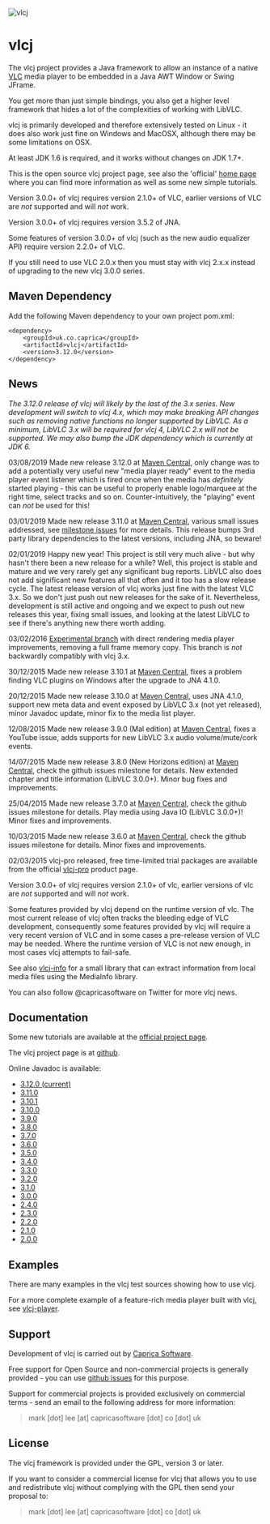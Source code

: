 ![vlcj](https://github.com/caprica/vlcj/raw/master/etc/vlcj-logo.png "vlcj")

vlcj
====

The vlcj project provides a Java framework to allow an instance of a native
[VLC](http://www.videolan.org/vlc "VLC") media player to be embedded in a Java
AWT Window or Swing JFrame.

You get more than just simple bindings, you also get a higher level framework
that hides a lot of the complexities of working with LibVLC.

vlcj is primarily developed and therefore extensively tested on Linux - it does
also work just fine on Windows and MacOSX, although there may be some
limitations on OSX.

At least JDK 1.6 is required, and it works without changes on JDK 1.7+.

This is the open source vlcj project page, see also the 'official'
[home page](http://capricasoftware.co.uk/projects/vlcj "Official vlcj home page at Caprica Software")
where you can find more information as well as some new simple tutorials.

Version 3.0.0+ of vlcj requires version 2.1.0+ of VLC, earlier versions of VLC
are *not* supported and will *not* work.

Version 3.0.0+ of vlcj requires version 3.5.2 of JNA.

Some features of version 3.0.0+ of vlcj (such as the new audio equalizer API)
require version 2.2.0+ of VLC.

If you still need to use VLC 2.0.x then you must stay with vlcj 2.x.x instead
of upgrading to the new vlcj 3.0.0 series.

Maven Dependency
----------------

Add the following Maven dependency to your own project pom.xml:

```
<dependency>
    <groupId>uk.co.caprica</groupId>
    <artifactId>vlcj</artifactId>
    <version>3.12.0</version>
</dependency>
```

News
----

_The 3.12.0 release of vlcj will likely by the last of the 3.x series. New development will switch to vlcj 4.x, which
may make breaking API changes such as removing native functions no longer supported by LibVLC. As a minimum, LibVLC 3.x
will be required for vlcj 4, LibVLC 2.x will not be supported. We may also bump the JDK dependency which is currently at
JDK 6._

03/08/2019 Made new release 3.12.0 at [Maven Central](http://search.maven.org/#search|ga|1|vlcj), only change was to add
a potentially very useful new "media player ready" event to the media player event listener which is fired once when the
media has *definitely* started playing - this can be useful to properly enable logo/marquee at the right time, select
tracks and so on. Counter-intuitively, the "playing" event can *not* be used for this!

03/01/2019 Made new release 3.11.0 at [Maven Central](http://search.maven.org/#search|ga|1|vlcj), various small issues
addressed, see [milestone issues](https://github.com/caprica/vlcj/milestone/27?closed=1) for more details. This release
bumps 3rd party library dependencies to the latest versions, including JNA, so beware!

02/01/2019 Happy new year! This project is still very much alive - but why hasn't there been a new release for a while?
Well, this project is stable and mature and we very rarely get any significant bug reports. LibVLC also does not add
significant new features all that often and it too has a slow release cycle. The latest release version of vlcj works
just fine with the latest VLC 3.x. So we don't just push out new releases for the sake of it. Nevertheless, development
is still active and ongoing and we expect to push out new releases this year, fixing small issues, and looking at the
latest LibVLC to see if there's anything new there worth adding.

03/02/2016 [Experimental branch](https://github.com/caprica/vlcj/tree/experimental) with direct
rendering media player improvements, removing a full frame memory copy. This branch is *not* backwardly
compatibly with vlcj 3.x.

30/12/2015 Made new release 3.10.1 at [Maven Central](http://search.maven.org/#search|ga|1|vlcj),
fixes a problem finding VLC plugins on Windows after the upgrade to JNA 4.1.0.

20/12/2015 Made new release 3.10.0 at [Maven Central](http://search.maven.org/#search|ga|1|vlcj),
uses JNA 4.1.0, support new meta data and event exposed by LibVLC 3.x (not yet released), minor
Javadoc update, minor fix to the media list player.

12/08/2015 Made new release 3.9.0 (Mal edition) at [Maven Central](http://search.maven.org/#search|ga|1|vlcj),
fixes a YouTube issue, adds supports for new LibVLC 3.x audio volume/mute/cork events.

14/07/2015 Made new release 3.8.0 (New Horizons edition) at [Maven Central](http://search.maven.org/#search|ga|1|vlcj),
check the github issues milestone for details. New extended chapter and title information
(LibVLC 3.0.0+). Minor bug fixes and improvements.

25/04/2015 Made new release 3.7.0 at [Maven Central](http://search.maven.org/#search|ga|1|vlcj),
check the github issues milestone for details. Play media using Java IO (LibVLC 3.0.0+)! Minor
fixes and improvements.

10/03/2015 Made new release 3.6.0 at [Maven Central](http://search.maven.org/#search|ga|1|vlcj),
check the github issues milestone for details. Minor fixes and improvements.

02/03/2015 vlcj-pro released, free time-limited trial packages are available from the official
[vlcj-pro](http://t.co/Gv04rAta9c) product page.

Version 3.0.0+ of vlcj requires version 2.1.0+ of vlc, earlier versions of vlc
are *not* supported and will *not* work.

Some features provided by vlcj depend on the runtime version of vlc. The most current release of
vlcj often tracks the bleeding edge of VLC development, consequently some features provided by
vlcj will require a very recent version of VLC and in some cases a pre-release version of VLC
may be needed. Where the runtime version of VLC is not new enough, in most cases vlcj attempts to
fail-safe. 

See also [vlcj-info](https://github.com/caprica/vlcj-info) for a small library that can extract
information from local media files using the MediaInfo library.

You can also follow @capricasoftware on Twitter for more vlcj news.

Documentation
-------------

Some new tutorials are available at the [official project page](http://capricasoftware.co.uk/#/projects/vlcj/tutorial).

The vlcj project page is at [github](http://caprica.github.com/vlcj "vlcj at github").

Online Javadoc is available:

* [3.12.0 (current)](http://caprica.github.com/vlcj/javadoc/3.12.0/index.html "3.12.0 Javadoc")
* [3.11.0](http://caprica.github.com/vlcj/javadoc/3.11.0/index.html "3.11.0 Javadoc")
* [3.10.1](http://caprica.github.com/vlcj/javadoc/3.10.1/index.html "3.10.1 Javadoc")
* [3.10.0](http://caprica.github.com/vlcj/javadoc/3.10.0/index.html "3.10.0 Javadoc")
* [3.9.0](http://caprica.github.com/vlcj/javadoc/3.9.0/index.html "3.9.0 Javadoc")
* [3.8.0](http://caprica.github.com/vlcj/javadoc/3.8.0/index.html "3.8.0 Javadoc")
* [3.7.0](http://caprica.github.com/vlcj/javadoc/3.7.0/index.html "3.7.0 Javadoc")
* [3.6.0](http://caprica.github.com/vlcj/javadoc/3.6.0/index.html "3.6.0 Javadoc")
* [3.5.0](http://caprica.github.com/vlcj/javadoc/3.5.0/index.html "3.5.0 Javadoc")
* [3.4.0](http://caprica.github.com/vlcj/javadoc/3.4.0/index.html "3.4.0 Javadoc")
* [3.3.0](http://caprica.github.com/vlcj/javadoc/3.3.0/index.html "3.3.0 Javadoc")
* [3.2.0](http://caprica.github.com/vlcj/javadoc/3.2.0/index.html "3.2.0 Javadoc")
* [3.1.0](http://caprica.github.com/vlcj/javadoc/3.1.0/index.html "3.1.0 Javadoc")
* [3.0.0](http://caprica.github.com/vlcj/javadoc/3.0.0/index.html "3.0.0 Javadoc")
* [2.4.0](http://caprica.github.com/vlcj/javadoc/2.4.0/index.html "2.4.0 Javadoc")
* [2.3.0](http://caprica.github.com/vlcj/javadoc/2.3.0/index.html "2.3.0 Javadoc")
* [2.2.0](http://caprica.github.com/vlcj/javadoc/2.2.0/index.html "2.2.0 Javadoc")
* [2.1.0](http://caprica.github.com/vlcj/javadoc/2.1.0/index.html "2.1.0 Javadoc")
* [2.0.0](http://caprica.github.com/vlcj/javadoc/2.0.0/index.html "2.0.0 Javadoc")

Examples
--------

There are many examples in the vlcj test sources showing how to use vlcj.

For a more complete example of a feature-rich media player built with vlcj, 
see [vlcj-player](https://github.com/caprica/vlcj-player).

Support
-------

Development of vlcj is carried out by [Caprica Software](http://www.capricasoftware.co.uk).

Free support for Open Source and non-commercial projects is generally provided - you
can use [github issues](https://github.com/caprica/vlcj/issues "vlcj github issues")
for this purpose.

Support for commercial projects is provided exclusively on commercial terms -
send an email to the following address for more information:

> mark [dot] lee [at] capricasoftware [dot] co [dot] uk

License
-------

The vlcj framework is provided under the GPL, version 3 or later.

If you want to consider a commercial license for vlcj that allows you to use and
redistribute vlcj without complying with the GPL then send your proposal to:

> mark [dot] lee [at] capricasoftware [dot] co [dot] uk
